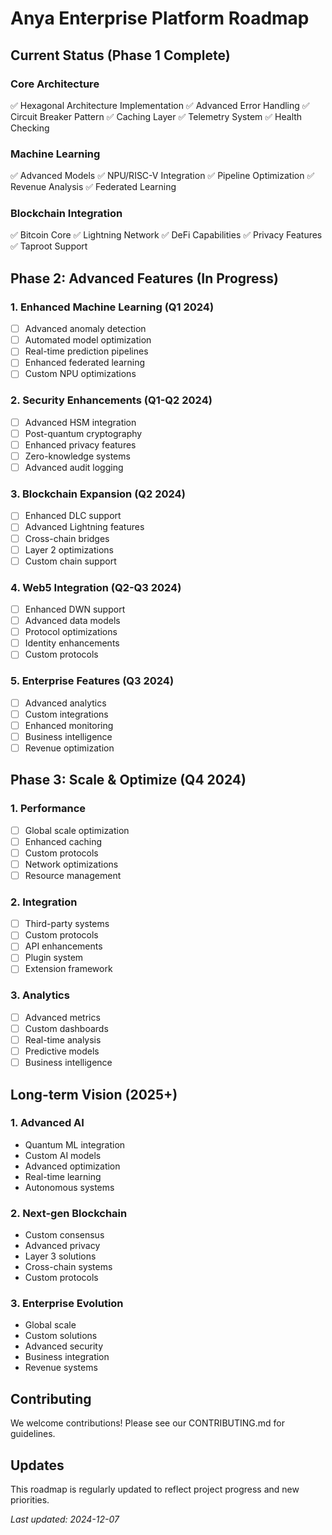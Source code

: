 # Anya Enterprise Platform Roadmap

## Current Status (Phase 1 Complete)

### Core Architecture
✅ Hexagonal Architecture Implementation
✅ Advanced Error Handling
✅ Circuit Breaker Pattern
✅ Caching Layer
✅ Telemetry System
✅ Health Checking

### Machine Learning
✅ Advanced Models
✅ NPU/RISC-V Integration
✅ Pipeline Optimization
✅ Revenue Analysis
✅ Federated Learning

### Blockchain Integration
✅ Bitcoin Core
✅ Lightning Network
✅ DeFi Capabilities
✅ Privacy Features
✅ Taproot Support

## Phase 2: Advanced Features (In Progress)

### 1. Enhanced Machine Learning (Q1 2024)
- [ ] Advanced anomaly detection
- [ ] Automated model optimization
- [ ] Real-time prediction pipelines
- [ ] Enhanced federated learning
- [ ] Custom NPU optimizations

### 2. Security Enhancements (Q1-Q2 2024)
- [ ] Advanced HSM integration
- [ ] Post-quantum cryptography
- [ ] Enhanced privacy features
- [ ] Zero-knowledge systems
- [ ] Advanced audit logging

### 3. Blockchain Expansion (Q2 2024)
- [ ] Enhanced DLC support
- [ ] Advanced Lightning features
- [ ] Cross-chain bridges
- [ ] Layer 2 optimizations
- [ ] Custom chain support

### 4. Web5 Integration (Q2-Q3 2024)
- [ ] Enhanced DWN support
- [ ] Advanced data models
- [ ] Protocol optimizations
- [ ] Identity enhancements
- [ ] Custom protocols

### 5. Enterprise Features (Q3 2024)
- [ ] Advanced analytics
- [ ] Custom integrations
- [ ] Enhanced monitoring
- [ ] Business intelligence
- [ ] Revenue optimization

## Phase 3: Scale & Optimize (Q4 2024)

### 1. Performance
- [ ] Global scale optimization
- [ ] Enhanced caching
- [ ] Custom protocols
- [ ] Network optimizations
- [ ] Resource management

### 2. Integration
- [ ] Third-party systems
- [ ] Custom protocols
- [ ] API enhancements
- [ ] Plugin system
- [ ] Extension framework

### 3. Analytics
- [ ] Advanced metrics
- [ ] Custom dashboards
- [ ] Real-time analysis
- [ ] Predictive models
- [ ] Business intelligence

## Long-term Vision (2025+)

### 1. Advanced AI
- Quantum ML integration
- Custom AI models
- Advanced optimization
- Real-time learning
- Autonomous systems

### 2. Next-gen Blockchain
- Custom consensus
- Advanced privacy
- Layer 3 solutions
- Cross-chain systems
- Custom protocols

### 3. Enterprise Evolution
- Global scale
- Custom solutions
- Advanced security
- Business integration
- Revenue systems

## Contributing
We welcome contributions! Please see our CONTRIBUTING.md for guidelines.

## Updates
This roadmap is regularly updated to reflect project progress and new priorities.

*Last updated: 2024-12-07*

